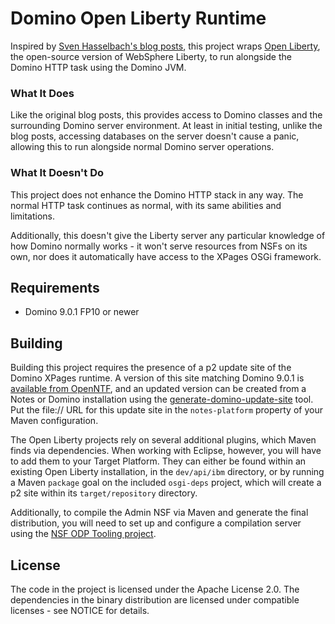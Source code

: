 # Domino Open Liberty Runtime

Inspired by [Sven Hasselbach's blog posts](http://hasselba.ch/blog/?p=2625), this project wraps [Open Liberty](https://openliberty.io), the open-source version of WebSphere Liberty, to run alongside the Domino HTTP task using the Domino JVM.

### What It Does

Like the original blog posts, this provides access to Domino classes and the surrounding Domino server environment. At least in initial testing, unlike the blog posts, accessing databases on the server doesn't cause a panic, allowing this to run alongside normal Domino server operations.

### What It Doesn't Do

This project does not enhance the Domino HTTP stack in any way. The normal HTTP task continues as normal, with its same abilities and limitations.

Additionally, this doesn't give the Liberty server any particular knowledge of how Domino normally works - it won't serve resources from NSFs on its own, nor does it automatically have access to the XPages OSGi framework.

## Requirements

- Domino 9.0.1 FP10 or newer

## Building

Building this project requires the presence of a p2 update site of the Domino XPages runtime. A version of this site matching Domino 9.0.1 is [available from OpenNTF](https://extlib.openntf.org/main.nsf/project.xsp?r=project/IBM%20Domino%20Update%20Site%20for%20Build%20Management/summary), and an updated version can be created from a Notes or Domino installation using the [generate-domino-update-site](https://stash.openntf.org/projects/P2T/repos/generate-domino-update-site/browse) tool. Put the file:// URL for this update site in the `notes-platform` property of your Maven configuration.

The Open Liberty projects rely on several additional plugins, which Maven finds via dependencies. When working with Eclipse, however, you will have to add them to your Target Platform. They can either be found within an existing Open Liberty installation, in the `dev/api/ibm` directory, or by running a Maven `package` goal on the included `osgi-deps` project, which will create a p2 site within its `target/repository` directory.

Additionally, to compile the Admin NSF via Maven and generate the final distribution, you will need to set up and configure a compilation server using the [NSF ODP Tooling project](https://github.com/OpenNTF/org.openntf.nsfodp).

## License

The code in the project is licensed under the Apache License 2.0. The dependencies in the binary distribution are licensed under compatible licenses - see NOTICE for details.